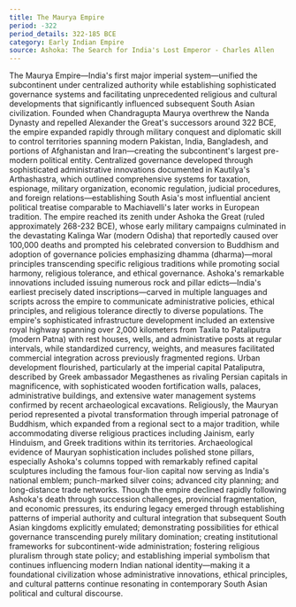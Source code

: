 ```yaml
---
title: The Maurya Empire
period: -322
period_details: 322-185 BCE
category: Early Indian Empire
source: Ashoka: The Search for India's Lost Emperor - Charles Allen
---
```

The Maurya Empire—India's first major imperial system—unified the subcontinent under centralized authority while establishing sophisticated governance systems and facilitating unprecedented religious and cultural developments that significantly influenced subsequent South Asian civilization. Founded when Chandragupta Maurya overthrew the Nanda Dynasty and repelled Alexander the Great's successors around 322 BCE, the empire expanded rapidly through military conquest and diplomatic skill to control territories spanning modern Pakistan, India, Bangladesh, and portions of Afghanistan and Iran—creating the subcontinent's largest pre-modern political entity. Centralized governance developed through sophisticated administrative innovations documented in Kautilya's Arthashastra, which outlined comprehensive systems for taxation, espionage, military organization, economic regulation, judicial procedures, and foreign relations—establishing South Asia's most influential ancient political treatise comparable to Machiavelli's later works in European tradition. The empire reached its zenith under Ashoka the Great (ruled approximately 268-232 BCE), whose early military campaigns culminated in the devastating Kalinga War (modern Odisha) that reportedly caused over 100,000 deaths and prompted his celebrated conversion to Buddhism and adoption of governance policies emphasizing dhamma (dharma)—moral principles transcending specific religious traditions while promoting social harmony, religious tolerance, and ethical governance. Ashoka's remarkable innovations included issuing numerous rock and pillar edicts—India's earliest precisely dated inscriptions—carved in multiple languages and scripts across the empire to communicate administrative policies, ethical principles, and religious tolerance directly to diverse populations. The empire's sophisticated infrastructure development included an extensive royal highway spanning over 2,000 kilometers from Taxila to Pataliputra (modern Patna) with rest houses, wells, and administrative posts at regular intervals, while standardized currency, weights, and measures facilitated commercial integration across previously fragmented regions. Urban development flourished, particularly at the imperial capital Pataliputra, described by Greek ambassador Megasthenes as rivaling Persian capitals in magnificence, with sophisticated wooden fortification walls, palaces, administrative buildings, and extensive water management systems confirmed by recent archaeological excavations. Religiously, the Mauryan period represented a pivotal transformation through imperial patronage of Buddhism, which expanded from a regional sect to a major tradition, while accommodating diverse religious practices including Jainism, early Hinduism, and Greek traditions within its territories. Archaeological evidence of Mauryan sophistication includes polished stone pillars, especially Ashoka's columns topped with remarkably refined capital sculptures including the famous four-lion capital now serving as India's national emblem; punch-marked silver coins; advanced city planning; and long-distance trade networks. Though the empire declined rapidly following Ashoka's death through succession challenges, provincial fragmentation, and economic pressures, its enduring legacy emerged through establishing patterns of imperial authority and cultural integration that subsequent South Asian kingdoms explicitly emulated; demonstrating possibilities for ethical governance transcending purely military domination; creating institutional frameworks for subcontinent-wide administration; fostering religious pluralism through state policy; and establishing imperial symbolism that continues influencing modern Indian national identity—making it a foundational civilization whose administrative innovations, ethical principles, and cultural patterns continue resonating in contemporary South Asian political and cultural discourse. 